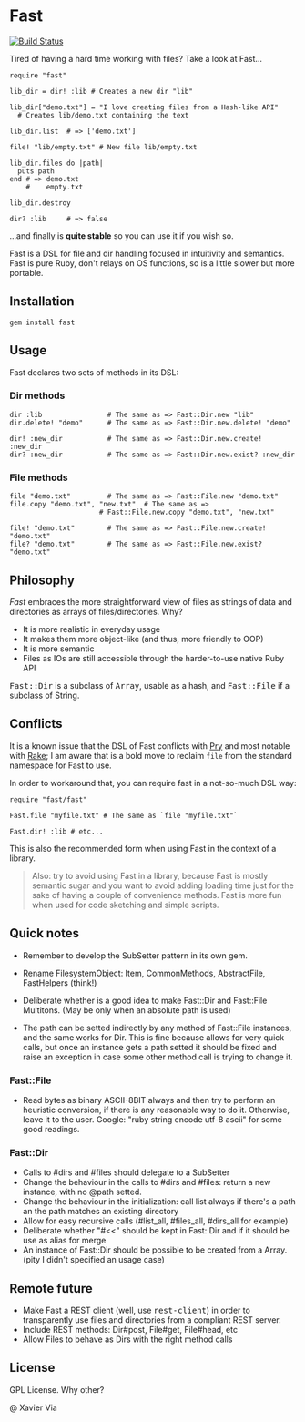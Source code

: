Fast
==== 

[![Build Status](https://secure.travis-ci.org/xaviervia/fast.png)](http://travis-ci.org/xaviervia/fast)

Tired of having a hard time working with files? Take a look at Fast...

    require "fast"
    
    lib_dir = dir! :lib # Creates a new dir "lib"
    
    lib_dir["demo.txt"] = "I love creating files from a Hash-like API"  
      # Creates lib/demo.txt containing the text
    
    lib_dir.list  # => ['demo.txt']
    
    file! "lib/empty.txt" # New file lib/empty.txt
    
    lib_dir.files do |path|
      puts path
    end # => demo.txt
        #    empty.txt
  
    lib_dir.destroy
    
    dir? :lib     # => false

...and finally is **quite stable** so you can use it if you wish so.

Fast is a DSL for file and dir handling focused in intuitivity and semantics. Fast is pure Ruby, don't relays on OS functions, so is a little slower but more portable.

Installation
------------

    gem install fast

Usage
-----

Fast declares two sets of methods in its DSL:

### Dir methods

    dir :lib                # The same as => Fast::Dir.new "lib"
    dir.delete! "demo"      # The same as => Fast::Dir.new.delete! "demo"
  
    dir! :new_dir           # The same as => Fast::Dir.new.create! :new_dir
    dir? :new_dir           # The same as => Fast::Dir.new.exist? :new_dir
  
### File methods

    file "demo.txt"         # The same as => Fast::File.new "demo.txt"
    file.copy "demo.txt", "new.txt"  # The same as =>
                          # Fast::File.new.copy "demo.txt", "new.txt"
                          
    file! "demo.txt"        # The same as => Fast::File.new.create! "demo.txt"
    file? "demo.txt"        # The same as => Fast::File.new.exist? "demo.txt"

Philosophy
----------

*Fast* embraces the more straightforward view of files as strings of data and directories as arrays of files/directories. Why?

* It is more realistic in everyday usage
* It makes them more object-like (and thus, more friendly to OOP)
* It is more semantic
* Files as IOs are still accessible through the harder-to-use native Ruby API

<tt>Fast::Dir</tt> is a subclass of <tt>Array</tt>, usable as a hash, and <tt>Fast::File</tt> if a subclass of String.

Conflicts
---------

It is a known issue that the DSL of Fast conflicts with [Pry][pry-gem] and most notable with [Rake][rake-gem]; I am aware that is a bold move to reclaim `file` from the standard namespace for Fast to use.

In order to workaround that, you can require fast in a not-so-much DSL way:

    require "fast/fast"
    
    Fast.file "myfile.txt" # The same as `file "myfile.txt"`
    
    Fast.dir! :lib # etc...

This is also the recommended form when using Fast in the context of a library. 

> Also: try to avoid using Fast in a library, because Fast is mostly semantic sugar and you want to avoid adding loading time just for the sake of having a couple of convenience methods. Fast is more fun when used for code sketching and simple scripts.

[pry-gem]: https://github.com/pry/pry
[rake-gem]: http://rake.rubyforge.org/

Quick notes
-----------

* Remember to develop the SubSetter pattern in its own gem.

* Rename FilesystemObject: Item, CommonMethods, AbstractFile, FastHelpers (think!)
* Deliberate whether is a good idea to make Fast::Dir and Fast::File Multitons. (May be only when an absolute path is used)
* The path can be setted indirectly by any method of Fast::File instances, and the same works for Dir. This is fine because allows for very quick calls, but once an instance gets a path setted it should be fixed and raise an exception in case some other method call is trying to change it.

### Fast::File
* Read bytes as binary ASCII-8BIT always and then try to perform an heuristic conversion, if there is any reasonable way to do it. Otherwise, leave it to the user. Google: "ruby string encode utf-8 ascii" for some good readings.

### Fast::Dir
* Calls to #dirs and #files should delegate to a SubSetter
* Change the behaviour in the calls to #dirs and #files: return a new instance, with no @path setted.
* Change the behaviour in the initialization: call list always if there's a path an the path matches an existing directory
* Allow for easy recursive calls (#list_all, #files_all, #dirs_all for example)
* Deliberate whether "#<<" should be kept in Fast::Dir and if it should be use as alias for merge
* An instance of Fast::Dir should be possible to be created from a Array. (pity I didn't specified an usage case) 

Remote future
-------------

* Make Fast a REST client (well, use <tt>rest-client</tt>) in order to transparently use files and directories from a compliant REST server. 
* Include REST methods: Dir#post, File#get, File#head, etc
* Allow Files to behave as Dirs with the right method calls

License
-------

GPL License. Why other?

@ Xavier Via
